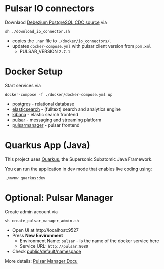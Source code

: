 # Pulsar IO connectors

Downlaod [Debezium PostgreSQL CDC source](https://pulsar.apache.org/en/download/) via
```
sh ./download_io_connector.sh
```
- copies the `.nar` file to `./docker/io_connectors/`. 
- updates `docker-compose.yml` with pulsar client version from `pom.xml` 
  - PULSAR_VERSION `2.7.1`

# Docker Setup

Start services via
```
docker-compose -f ./docker/docker-compose.yml up
```

- [postgres](https://www.postgresql.org/) - relational database
- [elasticsearch](https://www.elastic.co/elasticsearch/) - (fulltext) search and analytics engine
- [kibana](https://www.elastic.co/kibana) - elastic search frontend
- [pulsar](https://pulsar.apache.org/en/) - messaging and streaming platform
- [pulsarmanager](https://pulsar.apache.org/docs/en/administration-pulsar-manager/) - pulsar frontend

# Quarkus App (Java)

This project uses [Quarkus](https://quarkus.io/), the Supersonic Subatomic Java Framework.

You can run the application in dev mode that enables live coding using:
```
./mvnw quarkus:dev
```

# Optional: Pulsar Manager

Create admin account via
```
sh create_pulsar_manager_admin.sh
```

- Open UI at http://localhost:9527
- Press **New Environment**
  - Environment Name: `pulsar` - is the name of the docker service here
  - Service URL: `http://pulsar:8080`
- Check [public/default/namespace](http://localhost:9527/#/management/namespaces/public/default/namespace?tab=topics)

More details: [Pulsar Manager Docu](https://pulsar.apache.org/docs/en/administration-pulsar-manager/)
